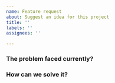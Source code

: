 ```yaml
---
name: Feature request
about: Suggest an idea for this project
title: ''
labels: ''
assignees: ''

---
```


### The problem faced currently?

### How can we solve it?
